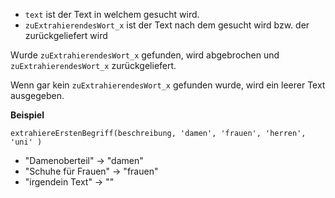 - `text` ist der Text in welchem gesucht wird.
- `zuExtrahierendesWort_x` ist der Text nach dem gesucht wird bzw. der zurückgeliefert wird

Wurde `zuExtrahierendesWort_x` gefunden, wird abgebrochen und `zuExtrahierendesWort_x` zurückgeliefert.

Wenn gar kein `zuExtrahierendesWort_x` gefunden wurde, wird ein leerer Text ausgegeben.

**Beispiel**

`extrahiereErstenBegriff(beschreibung,
	'damen',
	'frauen',
	'herren',
	'uni'
)`

- "Damenoberteil" &#8594; "damen"
- "Schuhe für Frauen" &#8594; "frauen"
- "irgendein Text" &#8594; ""
